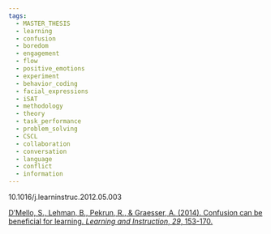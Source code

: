 ```yaml
---
tags:
  - MASTER_THESIS
  - learning
  - confusion
  - boredom
  - engagement
  - flow
  - positive_emotions
  - experiment
  - behavior_coding
  - facial_expressions
  - iSAT
  - methodology
  - theory
  - task_performance
  - problem_solving
  - CSCL
  - collaboration
  - conversation
  - language
  - conflict
  - information
---
```

10.1016/j.learninstruc.2012.05.003

[D’Mello, S., Lehman, B., Pekrun, R., & Graesser, A. (2014). Confusion can be beneficial for learning. _Learning and Instruction_, _29_, 153-170.](https://www.sciencedirect.com/science/article/pii/S0959475212000357?casa_token=Xc9Xd3By8lYAAAAA:Yd-uaFxp_4_yhiqYskETiqx8Z8PN3XBoDx0N3HgkXDWC6aouGeP6T74cQiX-ICSzUim6r-YXCA)